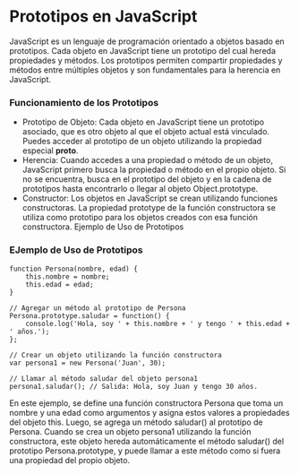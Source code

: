 # Prototipos en JavaScript

JavaScript es un lenguaje de programación orientado a objetos basado en prototipos. Cada objeto en JavaScript tiene un prototipo del cual hereda propiedades y métodos. Los prototipos permiten compartir propiedades y métodos entre múltiples objetos y son fundamentales para la herencia en JavaScript.

### Funcionamiento de los Prototipos
- Prototipo de Objeto: Cada objeto en JavaScript tiene un prototipo asociado, que es otro objeto al que el objeto actual está vinculado. Puedes acceder al prototipo de un objeto utilizando la propiedad especial __proto__.
- Herencia: Cuando accedes a una propiedad o método de un objeto, JavaScript primero busca la propiedad o método en el propio objeto. Si no se encuentra, busca en el prototipo del objeto y en la cadena de prototipos hasta encontrarlo o llegar al objeto Object.prototype.
- Constructor: Los objetos en JavaScript se crean utilizando funciones constructoras. La propiedad prototype de la función constructora se utiliza como prototipo para los objetos creados con esa función constructora.
Ejemplo de Uso de Prototipos


### EJemplo de Uso de Prototipos

```// Definir una función constructora
function Persona(nombre, edad) {
    this.nombre = nombre;
    this.edad = edad;
}

// Agregar un método al prototipo de Persona
Persona.prototype.saludar = function() {
    console.log('Hola, soy ' + this.nombre + ' y tengo ' + this.edad + ' años.');
};

// Crear un objeto utilizando la función constructora
var persona1 = new Persona('Juan', 30);

// Llamar al método saludar del objeto persona1
persona1.saludar(); // Salida: Hola, soy Juan y tengo 30 años.
```

En este ejemplo, se define una función constructora Persona que toma un nombre y una edad como argumentos y asigna estos valores a propiedades del objeto this. Luego, se agrega un método saludar() al prototipo de Persona. Cuando se crea un objeto persona1 utilizando la función constructora, este objeto hereda automáticamente el método saludar() del prototipo Persona.prototype, y puede llamar a este método como si fuera una propiedad del propio objeto.